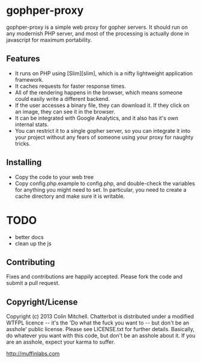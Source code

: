 # gophper-proxy

gophper-proxy is a simple web proxy for gopher servers. It should run
on any modernish PHP server, and most of the processing is actually done in
javascript for maximum portability.

## Features
* It runs on PHP using [Slim][slim], which is a nifty lightweight application framework.
* It caches requests for faster response times.
* All of the rendering happens in the browser, which means someone could easily write a different backend.
* If the user accesses a binary file, they can download it. If they click on an image, they can see it in the browser.
* It can be integrated with Google Analytics, and it also has it's own
internal stats.
* You can restrict it to a single gopher server, so you can integrate
it into your project without any fears of someone using your proxy for
naughty tricks.

## Installing
* Copy the code to your web tree
* Copy config.php.example to config.php, and double-check the
variables for anything you might need to set. In particular, you need
to create a cache directory and make sure it is writable.

TODO
====
* better docs
* clean up the js

Contributing
------------

Fixes and contributions are happily accepted. Please fork the code and
submit a pull request.


Copyright/License
-----------------

Copyright (c) 2013 Colin Mitchell. Chatterbot is distributed under a
modified WTFPL licence -- it's the 'Do what the fuck you want to --
but don't be an asshole' public license. Please see LICENSE.txt for
further details. Basically, do whatever you want with this code, but
don't be an asshole about it. If you are an asshole, expect your karma
to suffer.


http://muffinlabs.com



